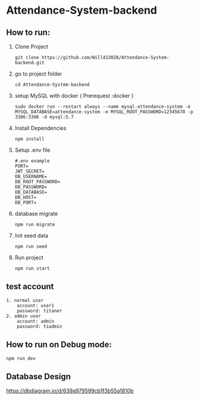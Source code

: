 # Attendance-System-backend


## How to run:
    
1. Clone Project
    ```
    git clone https://github.com/Will413028/Attendance-System-backend.git
    ```
2. go to project folder
    ``` 
    cd Attendance-System-backend
    ```
    
3. setup MySQL with docker ( Prerequest :docker )
 
    ```
    sudo docker run --restart always --name mysql-attendance-system -e MYSQL_DATABASE=attendance-system -e MYSQL_ROOT_PASSWORD=12345678 -p 3306:3306 -d mysql:5.7
    ```
4. Install Dependencies
    ```
    npm install
    ```

5. Setup .env file
    
    ```
    #.env example
    PORT=
    JWT_SECRET=
    DB_USERNAME=
    DB_ROOT_PASSWORD=
    DB_PASSWORD=
    DB_DATABASE=
    DB_HOST=
    DB_PORT=
    ```
5. database migrate 
    ```
    npm run migrate
    ```
6.  Init seed data
    ```
    npm run seed
    ```     
7. Run project
    ``` 
    npm run start
    ```
## test account
    1. normal user
        account: user1
        password: titaner
    2. admin user
        account: admin
        password: tiadmin

## How to run on Debug mode:
    
    npm run dev

## Database Design
https://dbdiagram.io/d/639a979599cb1f3b55a1810b
